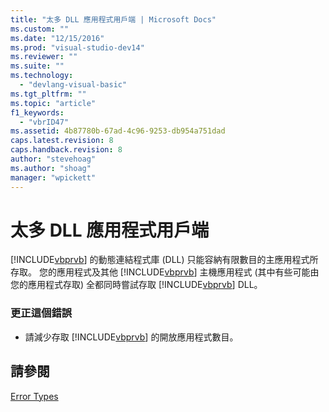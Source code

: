 ```yaml
---
title: "太多 DLL 應用程式用戶端 | Microsoft Docs"
ms.custom: ""
ms.date: "12/15/2016"
ms.prod: "visual-studio-dev14"
ms.reviewer: ""
ms.suite: ""
ms.technology: 
  - "devlang-visual-basic"
ms.tgt_pltfrm: ""
ms.topic: "article"
f1_keywords: 
  - "vbrID47"
ms.assetid: 4b87780b-67ad-4c96-9253-db954a751dad
caps.latest.revision: 8
caps.handback.revision: 8
author: "stevehoag"
ms.author: "shoag"
manager: "wpickett"
---
```

# 太多 DLL 應用程式用戶端
[!INCLUDE[vbprvb](../code-quality/includes/vbprvb_md.md)] 的動態連結程式庫 \(DLL\) 只能容納有限數目的主應用程式所存取。 您的應用程式及其他 [!INCLUDE[vbprvb](../code-quality/includes/vbprvb_md.md)] 主機應用程式 \(其中有些可能由您的應用程式存取\) 全都同時嘗試存取 [!INCLUDE[vbprvb](../code-quality/includes/vbprvb_md.md)] DLL。  
  
### 更正這個錯誤  
  
-   請減少存取 [!INCLUDE[vbprvb](../code-quality/includes/vbprvb_md.md)] 的開放應用程式數目。  
  
## 請參閱  
 [Error Types](/dotnet/visual-basic/programming-guide/language-features/error-types)